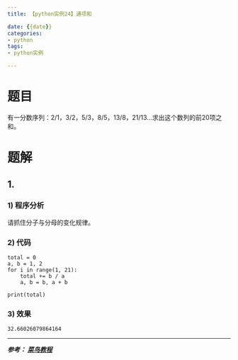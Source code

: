 ```yaml
---
title: 【python实例24】通项和

date: {{date}}
categories:
- python
tags:
- python实例

---
```

# 题目
有一分数序列：2/1，3/2，5/3，8/5，13/8，21/13...求出这个数列的前20项之和。
# 题解
## 1.
### 1) 程序分析
请抓住分子与分母的变化规律。
### 2) 代码

```
total = 0
a, b = 1, 2
for i in range(1, 21):
    total += b / a
    a, b = b, a + b

print(total)

```

### 3) 效果
```
32.66026079864164
```


---
***参考：
[菜鸟教程](https://www.runoob.com/python/python-100-examples.html)***
